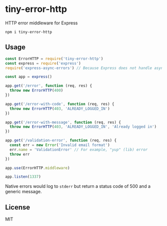 # tiny-error-http

HTTP error middleware for Express

```
npm i tiny-error-http
```

## Usage

```js
const ErrorHTTP = require('tiny-error-http')
const express = require('express')
require('express-async-errors') // Because Express does not handle async errors by default

const app = express()

app.get('/error', function (req, res) {
  throw new ErrorHTTP(400)
})

app.get('/error-with-code', function (req, res) {
  throw new ErrorHTTP(403, 'ALREADY_LOGGED_IN')
})

app.get('/error-with-message', function (req, res) {
  throw new ErrorHTTP(403, 'ALREADY_LOGGED_IN', 'Already logged in')
})

app.get('/validation-error', function (req, res) {
  const err = new Error('Invalid email format')
  err.name = 'ValidationError' // For example, "yup" (lib) error
  throw err
})

app.use(ErrorHTTP.middleware)

app.listen(1337)
```

Native errors would log to `stderr` but return a status code of 500 and a generic message.

## License

MIT
